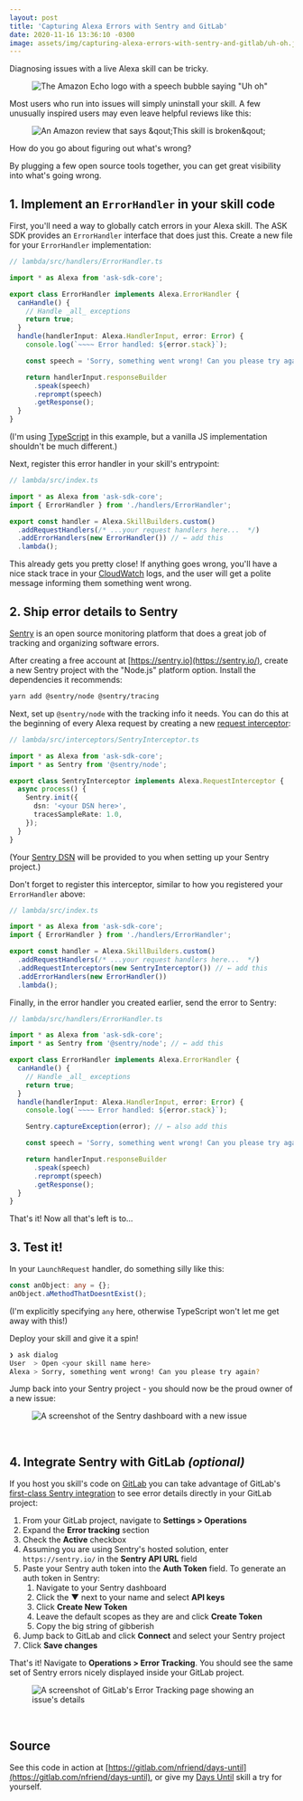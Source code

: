 ```yaml
---
layout: post
title: 'Capturing Alexa Errors with Sentry and GitLab'
date: 2020-11-16 13:36:10 -0300
image: assets/img/capturing-alexa-errors-with-sentry-and-gitlab/uh-oh.jpg
---
```


Diagnosing issues with a live Alexa skill can be tricky.

<figure>
    <img src="{{ 'assets/img/capturing-alexa-errors-with-sentry-and-gitlab/uh-oh.jpg' | relative_url }}" alt="The Amazon Echo logo with a speech bubble saying &quot;Uh oh&quot;" />
</figure>

Most users who run into issues will simply uninstall your skill. A few unusually
inspired users may even leave helpful reviews like this:

<figure>
    <img class="bordered" src="{{ 'assets/img/capturing-alexa-errors-with-sentry-and-gitlab/this-skill-is-broken.png' | relative_url }}" alt="An Amazon review that says &qout;This skill is broken&qout;" />
</figure>

How do you go about figuring out what's wrong?

By plugging a few open source tools together, you can get great visibility into
what's going wrong.

## 1. Implement an `ErrorHandler` in your skill code

First, you'll need a way to globally catch errors in your Alexa skill. The ASK
SDK provides an `ErrorHandler` interface that does just this. Create a new file
for your `ErrorHandler` implementation:

```ts
// lambda/src/handlers/ErrorHandler.ts

import * as Alexa from 'ask-sdk-core';

export class ErrorHandler implements Alexa.ErrorHandler {
  canHandle() {
    // Handle _all_ exceptions
    return true;
  }
  handle(handlerInput: Alexa.HandlerInput, error: Error) {
    console.log(`~~~~ Error handled: ${error.stack}`);

    const speech = 'Sorry, something went wrong! Can you please try again?';

    return handlerInput.responseBuilder
      .speak(speech)
      .reprompt(speech)
      .getResponse();
  }
}
```

(I'm using [TypeScript](https://www.typescriptlang.org/) in this example, but a
vanilla JS implementation shouldn't be much different.)

Next, register this error handler in your skill's entrypoint:

```ts
// lambda/src/index.ts

import * as Alexa from 'ask-sdk-core';
import { ErrorHandler } from './handlers/ErrorHandler';

export const handler = Alexa.SkillBuilders.custom()
  .addRequestHandlers(/* ...your request handlers here...  */)
  .addErrorHandlers(new ErrorHandler()) // ← add this
  .lambda();
```

This already gets you pretty close! If anything goes wrong, you'll have a nice
stack trace in your [CloudWatch](https://aws.amazon.com/cloudwatch/) logs, and
the user will get a polite message informing them something went wrong.

## 2. Ship error details to Sentry

[Sentry](https://sentry.io/welcome/) is an open source monitoring platform that
does a great job of tracking and organizing software errors.

After creating a free account at [https://sentry.io](https://sentry.io/), create
a new Sentry project with the "Node.js" platform option. Install the
dependencies it recommends:

```bash
yarn add @sentry/node @sentry/tracing
```

Next, set up `@sentry/node` with the tracking info it needs. You can do this at
the beginning of every Alexa request by creating a new [request
interceptor](https://developer.amazon.com/blogs/alexa/post/0e2015e1-8be3-4513-94cb-da000c2c9db0/what-s-new-with-request-and-response-interceptors-in-the-alexa-skills-kit-sdk-for-node-js):

```ts
// lambda/src/interceptors/SentryInterceptor.ts

import * as Alexa from 'ask-sdk-core';
import * as Sentry from '@sentry/node';

export class SentryInterceptor implements Alexa.RequestInterceptor {
  async process() {
    Sentry.init({
      dsn: '<your DSN here>',
      tracesSampleRate: 1.0,
    });
  }
}
```

(Your [Sentry DSN](https://docs.sentry.io/product/sentry-basics/dsn-explainer/)
will be provided to you when setting up your Sentry project.)

Don't forget to register this interceptor, similar to how you registered your
`ErrorHandler` above:

```ts
// lambda/src/index.ts

import * as Alexa from 'ask-sdk-core';
import { ErrorHandler } from './handlers/ErrorHandler';

export const handler = Alexa.SkillBuilders.custom()
  .addRequestHandlers(/* ...your request handlers here...  */)
  .addRequestInterceptors(new SentryInterceptor()) // ← add this
  .addErrorHandlers(new ErrorHandler())
  .lambda();
```

Finally, in the error handler you created earlier, send the error to Sentry:

```ts
// lambda/src/handlers/ErrorHandler.ts

import * as Alexa from 'ask-sdk-core';
import * as Sentry from '@sentry/node'; // ← add this

export class ErrorHandler implements Alexa.ErrorHandler {
  canHandle() {
    // Handle _all_ exceptions
    return true;
  }
  handle(handlerInput: Alexa.HandlerInput, error: Error) {
    console.log(`~~~~ Error handled: ${error.stack}`);

    Sentry.captureException(error); // ← also add this

    const speech = 'Sorry, something went wrong! Can you please try again?';

    return handlerInput.responseBuilder
      .speak(speech)
      .reprompt(speech)
      .getResponse();
  }
}
```

That's it! Now all that's left is to...

## 3. Test it!

In your `LaunchRequest` handler, do something silly like this:

```ts
const anObject: any = {};
anObject.aMethodThatDoesntExist();
```

(I'm explicitly specifying `any` here, otherwise TypeScript won't let me get
away with this!)

Deploy your skill and give it a spin!

```bash
❯ ask dialog
User  > Open <your skill name here>
Alexa > Sorry, something went wrong! Can you please try again?
```

Jump back into your Sentry project - you should now be the proud owner of a new
issue:

<figure>
    <img class="bordered" src="{{ 'assets/img/capturing-alexa-errors-with-sentry-and-gitlab/sentry-screenshot.png' | relative_url }}" alt="A screenshot of the Sentry dashboard with a new issue" />
</figure><br>

## 4. Integrate Sentry with GitLab _(optional)_

If you host you skill's code on [GitLab](https://about.gitlab.com/) you can take
advantage of GitLab's [first-class Sentry
integration](https://docs.gitlab.com/ee/operations/error_tracking.html) to see
error details directly in your GitLab project:

1. From your GitLab project, navigate to **Settings > Operations**
1. Expand the **Error tracking** section
1. Check the **Active** checkbox
1. Assuming you are using Sentry's hosted solution, enter `https://sentry.io/`
   in the **Sentry API URL** field
1. Paste your Sentry auth token into the **Auth Token** field. To generate an
   auth token in Sentry:
   1. Navigate to your Sentry dashboard
   1. Click the ▼ next to your name and select **API keys**
   1. Click **Create New Token**
   1. Leave the default scopes as they are and click **Create Token**
   1. Copy the big string of gibberish
1. Jump back to GitLab and click **Connect** and select your Sentry project
1. Click **Save changes**

That's it! Navigate to **Operations > Error Tracking**. You should see the same
set of Sentry errors nicely displayed inside your GitLab project.

<figure>
    <img class="bordered" src="{{ 'assets/img/capturing-alexa-errors-with-sentry-and-gitlab/gitlab-error-tracking-screenshot.png' | relative_url }}" alt="A screenshot of GitLab's Error Tracking page showing an issue's details" />
</figure><br>

## Source

See this code in action at
[https://gitlab.com/nfriend/days-until](https://gitlab.com/nfriend/days-until),
or give my [Days Until](https://www.amazon.com/dp/B0759KJ8D2) skill a try for
yourself.
